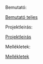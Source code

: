 Bemutató:
<p><a href="https://github.com/lukrecia602/project/blob/documentation/Valutav%C3%A1lt%C3%B3_teljes_t%C3%B6m%C3%B6ritett.pptx">Bemutató teljes</a></p>
Projektleirás:
<p><a href="https://github.com/lukrecia602/project/blob/documentation/Projektfeladat%20leir%C3%A1s.docx">Projektleirás</a></p>
Mellékletek:
<p><a href="https://github.com/lukrecia602/project/blob/documentation/Projektfeladat%20leir%C3%A1s.docx">Mellékletek</a></p>
